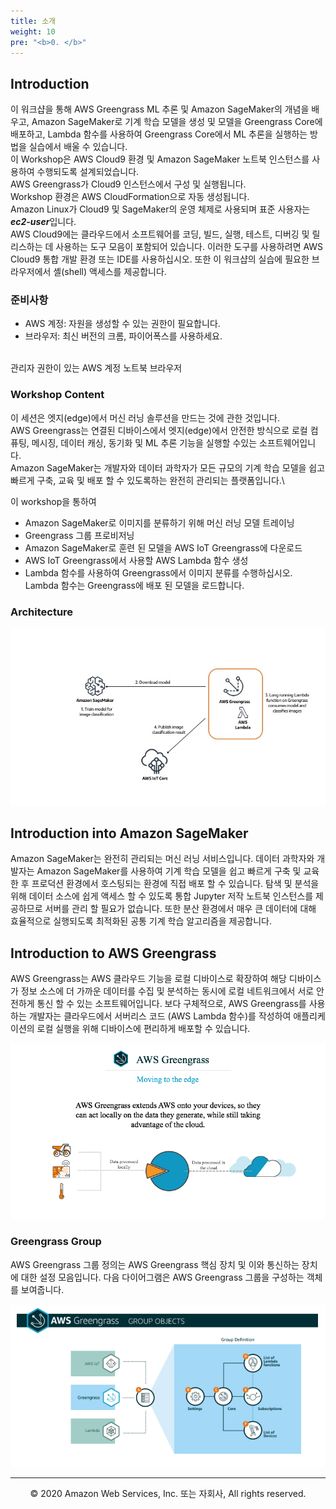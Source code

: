 ```yaml
---
title: 소개
weight: 10
pre: "<b>0. </b>"
---
```


## Introduction

이 워크샵을 통해 AWS Greengrass ML 추론 및 Amazon SageMaker의 개념을 배우고, Amazon SageMaker로 기계 학습 모델을 생성 및 모델을 Greengrass Core에 배포하고, Lambda 함수를 사용하여 Greengrass Core에서 ML 추론을 실행하는 방법을 실습에서 배울 수 있습니다. \
이 Workshop은 AWS Cloud9 환경 및 Amazon SageMaker 노트북 인스턴스를 사용하여 수행되도록 설계되었습니다.\
AWS Greengrass가 Cloud9 인스턴스에서 구성 및 실행됩니다. \
Workshop 환경은 AWS CloudFormation으로 자동 생성됩니다. \
Amazon Linux가 Cloud9 및 SageMaker의 운영 체제로 사용되며 표준 사용자는 ***ec2-user***입니다. \
AWS Cloud9에는 클라우드에서 소프트웨어를 코딩, 빌드, 실행, 테스트, 디버깅 및 릴리스하는 데 사용하는 도구 모음이 포함되어 있습니다. 이러한 도구를 사용하려면 AWS Cloud9 통합 개발 환경 또는 IDE를 사용하십시오. 또한 이 워크샵의 실습에 필요한 브라우저에서 셸(shell) 액세스를 제공합니다.

### 준비사항

* AWS 계정: 자원을 생성할 수 있는 권한이 필요합니다.<br/>
* 브라우저: 최신 버전의 크롬, 파이어폭스를 사용하세요.<br/><br/>

관리자 권한이 있는 AWS 계정
노트북
브라우저

### Workshop Content

이 세션은 엣지(edge)에서 머신 러닝 솔루션을 만드는 것에 관한 것입니다.\
AWS Greengrass는 연결된 디바이스에서 엣지(edge)에서 안전한 방식으로 로컬 컴퓨팅, 메시징, 데이터 캐싱, 동기화 및 ML 추론 기능을 실행할 수있는 소프트웨어입니다.\
Amazon SageMaker는 개발자와 데이터 과학자가 모든 규모의 기계 학습 모델을 쉽고 빠르게 구축, 교육 및 배포 할 수 있도록하는 완전히 관리되는 플랫폼입니다.\

이 workshop을 통하여

* Amazon SageMaker로 이미지를 분류하기 위해 머신 러닝 모델 트레이닝
* Greengrass 그룹 프로비저닝
* Amazon SageMaker로 훈련 된 모델을 AWS IoT Greengrass에 다운로드
* AWS IoT Greengrass에서 사용할 AWS Lambda 함수 생성
* Lambda 함수를 사용하여 Greengrass에서 이미지 분류를 수행하십시오. Lambda 함수는 Greengrass에 배포 된 모델을 로드합니다.

### Architecture

![intro_image2.jpg](images/intro_image0.jpg)

## Introduction into Amazon SageMaker

Amazon SageMaker는 완전히 관리되는 머신 러닝 서비스입니다. 데이터 과학자와 개발자는 Amazon SageMaker를 사용하여 기계 학습 모델을 쉽고 빠르게 구축 및 교육 한 후 프로덕션 환경에서 호스팅되는 환경에 직접 배포 할 수 있습니다.
탐색 및 분석을 위해 데이터 소스에 쉽게 액세스 할 수 있도록 통합 Jupyter 저작 노트북 인스턴스를 제공하므로 서버를 관리 할 필요가 없습니다. 또한 분산 환경에서 매우 큰 데이터에 대해 효율적으로 실행되도록 최적화된 공통 기계 학습 알고리즘을 제공합니다.

## Introduction to AWS Greengrass

AWS Greengrass는 AWS 클라우드 기능을 로컬 디바이스로 확장하여 해당 디바이스가 정보 소스에 더 가까운 데이터를 수집 및 분석하는 동시에 로컬 네트워크에서 서로 안전하게 통신 할 수 있는 소프트웨어입니다. 보다 구체적으로, AWS Greengrass를 사용하는 개발자는 클라우드에서 서버리스 코드 (AWS Lambda 함수)를 작성하여 애플리케이션의 로컬 실행을 위해 디바이스에 편리하게 배포할 수 있습니다.

![intro_image1.png](images/intro_image1.png)

### Greengrass Group

AWS Greengrass 그룹 정의는 AWS Greengrass 핵심 장치 및 이와 통신하는 장치에 대한 설정 모음입니다. 다음 다이어그램은 AWS Greengrass 그룹을 구성하는 객체를 보여줍니다.

![intro_image2.png](images/intro_image2.png)


---
<p align="center">
© 2020 Amazon Web Services, Inc. 또는 자회사, All rights reserved.
</p>
